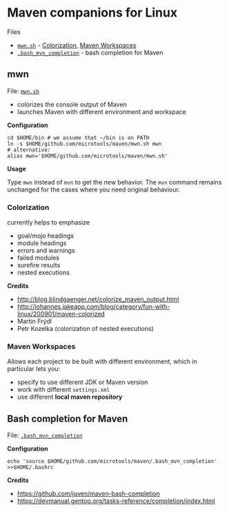# Maven companions for Linux

Files

* [`mwn.sh`](https://github.com/pkozelka/microtools/blob/master/maven/mwn.sh) - [Colorization](#colorization), [Maven Workspaces](#maven-workspaces)
* [`.bash_mvn_completion`](https://github.com/pkozelka/microtools/blob/master/maven/.bash_mvn_completion) - bash completion for Maven

## mwn

File: [`mwn.sh`](https://github.com/pkozelka/microtools/blob/master/maven/mwn.sh)

* colorizes the console output of Maven
* launches Maven with different environment and workspace

**Configuration**

```
cd $HOME/bin # we assume that ~/bin is on PATH
ln -s $HOME/github.com/microtools/maven/mwn.sh mwn
# alternative:
alias mwn='$HOME/github.com/microtools/maven/mwn.sh'
```

**Usage**

Type `mwn` instead of `mvn` to get the new behavior.
The `mvn` command remains unchanged for the cases where you need original behaviour.

### Colorization

currently helps to emphasize

* goal/mojo headings
* module headings
* errors and warnings
* failed modules
* surefire results
* nested executions

**Credits**

* http://blog.blindgaenger.net/colorize_maven_output.html
* http://johannes.jakeapp.com/blog/category/fun-with-linux/200901/maven-colorized
* Martin Frýdl
* Petr Kozelka (colorization of nested executions)

### Maven Workspaces

Allows each project to be built with different environment, which in particular lets you:

* specify to use different JDK or Maven version
* work with different `settings.xml`
* use different **local maven repository**

## Bash completion for Maven

File: [`.bash_mvn_completion`](https://github.com/pkozelka/microtools/blob/master/maven/.bash_mvn_completion)

**Configuration**

```
echo 'source $HOME/github.com/microtools/maven/.bash_mvn_completion' >>$HOME/.bashrc
```

**Credits**

* https://github.com/juven/maven-bash-completion
* https://devmanual.gentoo.org/tasks-reference/completion/index.html



